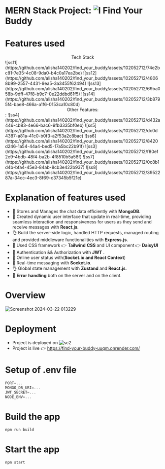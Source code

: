 # MERN Stack Project: ![l](https://github.com/alisha140202/find_your_buddy/assets/102052712/af6954c3-3d71-4a4b-a705-cd9c17aa43a0) Find Your Buddy


# Features used
<div align="center">Tech Stack</div>
 ![ss11](https://github.com/alisha140202/find_your_buddy/assets/102052712/74e2bc81-7e35-4c08-9da0-b4c0a17ea2be)   ![ss12](https://github.com/alisha140202/find_your_buddy/assets/102052712/48068b99-2557-4431-9ea5-3a3455f62494)    ![ss13](https://github.com/alisha140202/find_your_buddy/assets/102052712/69ba058b-9dff-47f8-b9c7-0e22ddbd61f5)   ![ss14](https://github.com/alisha140202/find_your_buddy/assets/102052712/3b8795f4-bae8-466a-a1f6-0153ca10c80d)
 <div align="center">Other Features:</div>:
 ![ss4](https://github.com/alisha140202/find_your_buddy/assets/102052712/d432a446-cb83-4e66-bac6-9fb3335bf0eb)   ![ss5](https://github.com/alisha140202/find_your_buddy/assets/102052712/dc0d4387-a81a-41c0-b0f3-a2f53a2c8bac)   ![ss6](https://github.com/alisha140202/find_your_buddy/assets/102052712/8420d246-1a54-44a4-bed5-17a5bc22b91f)   ![ss3](https://github.com/alisha140202/find_your_buddy/assets/102052712/f80ef2e9-4bdb-48f4-ba2b-4f8510b5a58f)   ![ss7](https://github.com/alisha140202/find_your_buddy/assets/102052712/0c8b1d4b-bfa4-45e3-84ab-8cb3e422b937)   ![ss8](https://github.com/alisha140202/find_your_buddy/assets/102052712/3952287a-34cc-4ec3-8f69-c37345b5f21e)

# Explanation of features used
-   🚀 Stores and Manages the chat data efficiently with **MongoDB**.
-   🍒 Created dynamic user interface that update in real-time, providing seamless interaction and responsiveness for users as they send and receive messages with **React.js**.
-   👌  Build the server-side logic, handled HTTP requests, managed routing and provided middleware functionalities with **Express.js**.
-   👾 Used CSS framework 👉 **Tailwind** **CSS** and UI component 👉 **DaisyUI**
-   🎃 Authentication && Authorization with **JWT** .
-   🚀 Online user status  with(**Socket.io and React Context**) 
-   👾 Real-time messaging with **Socket.io**.
-   👌 Global state management with **Zustand** and **React.js**.
-   🐞 **Error** **handling** both on the server and on the client.

# Overview
![Screenshot 2024-03-22 013229](https://github.com/alisha140202/find_your_buddy/assets/102052712/a846afb2-2c1d-45ea-aced-5ded71f671e8)

# Deployment
- Project is deployed on ![sc2](https://github.com/alisha140202/find_your_buddy/assets/102052712/a6f4c87b-079b-42e3-a1af-9777a666a426)
- Project is live 👉 https://find-your-buddy-uuqm.onrender.com/

# Setup of .env file

```js
PORT=...
MONGO_DB_URI=...
JWT_SECRET=...
NODE_ENV=...
```

# Build the app

```shell
npm run build
```

# Start the app

```shell
npm start
```
